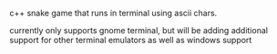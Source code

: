c++ snake game that runs in terminal using ascii chars.

currently only supports gnome terminal, but will be adding additional support for other terminal emulators as well as windows support

